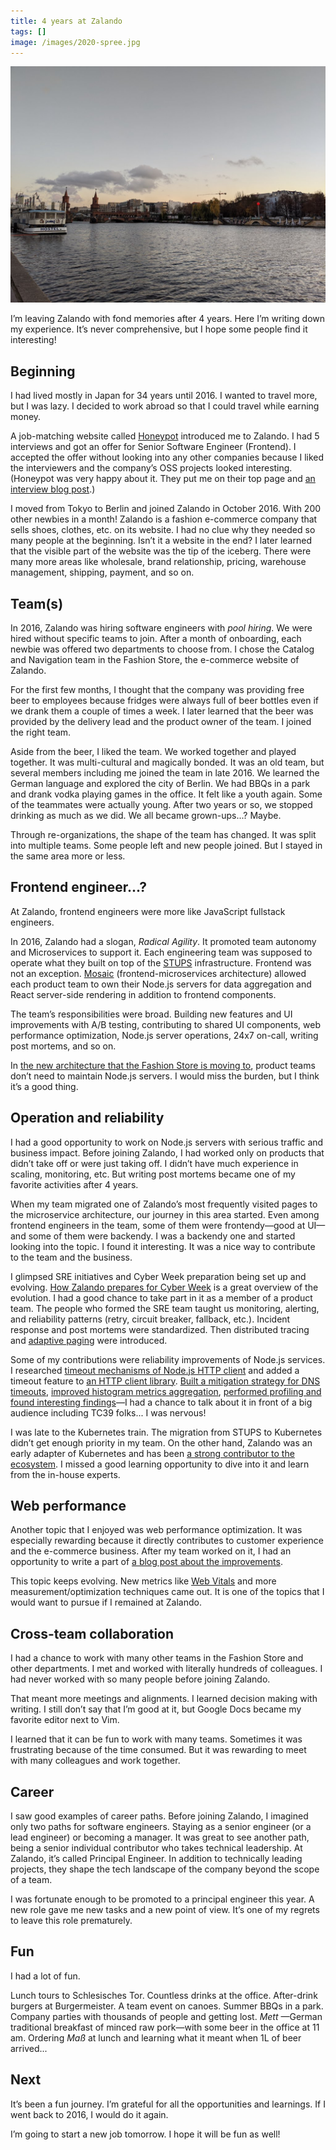```yaml
---
title: 4 years at Zalando
tags: []
image: /images/2020-spree.jpg
---
```


![Spree in November, 2020](/images/2020-spree.jpg)

I’m leaving Zalando with fond memories after 4 years. Here I’m writing down my experience. It’s never comprehensive, but I hope some people find it interesting!

## Beginning

I had lived mostly in Japan for 34 years until 2016. I wanted to travel more, but I was lazy. I decided to work abroad so that I could travel while earning money.

A job-matching website called [Honeypot](https://www.honeypot.io/) introduced me to Zalando. I had 5 interviews and got an offer for Senior Software Engineer (Frontend). I accepted the offer without looking into any other companies because I liked the interviewers and the company’s OSS projects looked interesting. (Honeypot was very happy about it. They put me on their top page and [an interview blog post](https://blog.honeypot.io/japanese-developer-in-berlin/).)

I moved from Tokyo to Berlin and joined Zalando in October 2016. With 200 other newbies in a month! Zalando is a fashion e-commerce company that sells shoes, clothes, etc. on its website. I had no clue why they needed so many people at the beginning. Isn’t it a website in the end? I later learned that the visible part of the website was the tip of the iceberg. There were many more areas like wholesale, brand relationship, pricing, warehouse management, shipping, payment, and so on.

## Team(s)

In 2016, Zalando was hiring software engineers with _pool hiring_. We were hired without specific teams to join. After a month of onboarding, each newbie was offered two departments to choose from. I chose the Catalog and Navigation team in the Fashion Store, the e-commerce website of Zalando.

For the first few months, I thought that the company was providing free beer to employees because fridges were always full of beer bottles even if we drank them a couple of times a week. I later learned that the beer was provided by the delivery lead and the product owner of the team. I joined the right team.

Aside from the beer, I liked the team. We worked together and played together. It was multi-cultural and magically bonded. It was an old team, but several members including me joined the team in late 2016. We learned the German language and explored the city of Berlin. We had BBQs in a park and drank vodka playing games in the office. It felt like a youth again. Some of the teammates were actually young. After two years or so, we stopped drinking as much as we did. We all became grown-ups...? Maybe.

Through re-organizations, the shape of the team has changed. It was split into multiple teams. Some people left and new people joined. But I stayed in the same area more or less.

## Frontend engineer...?

At Zalando, frontend engineers were more like JavaScript fullstack engineers.

In 2016, Zalando had a slogan, _Radical Agility_. It promoted team autonomy and Microservices to support it. Each engineering team was supposed to operate what they built on top of the [STUPS](https://stups.io/) infrastructure. Frontend was not an exception. [Mosaic](https://www.mosaic9.org/) (frontend-microservices architecture) allowed each product team to own their Node.js servers for data aggregation and React server-side rendering in addition to frontend components.

The team’s responsibilities were broad. Building new features and UI improvements with A/B testing, contributing to shared UI components, web performance optimization, Node.js server operations, 24x7 on-call, writing post mortems, and so on.

In [the new architecture that the Fashion Store is moving to](https://engineering.zalando.com/posts/2018/12/front-end-micro-services.html), product teams don’t need to maintain Node.js servers. I would miss the burden, but I think it’s a good thing.

## Operation and reliability

I had a good opportunity to work on Node.js servers with serious traffic and business impact. Before joining Zalando, I had worked only on products that didn’t take off or were just taking off. I didn’t have much experience in scaling, monitoring, etc. But writing post mortems became one of my favorite activities after 4 years.

When my team migrated one of Zalando’s most frequently visited pages to the microservice architecture, our journey in this area started. Even among frontend engineers in the team, some of them were frontendy—good at UI—and some of them were backendy. I was a backendy one and started looking into the topic. I found it interesting. It was a nice way to contribute to the team and the business.

I glimpsed SRE initiatives and Cyber Week preparation being set up and evolving. [How Zalando prepares for Cyber Week](https://engineering.zalando.com/posts/2020/10/how-zalando-prepares-for-cyber-week.html) is a great overview of the evolution. I had a good chance to take part in it as a member of a product team. The people who formed the SRE team taught us monitoring, alerting, and reliability patterns (retry, circuit breaker, fallback, etc.). Incident response and post mortems were standardized. Then distributed tracing and [adaptive paging](https://www.usenix.org/conference/srecon19emea/presentation/mineiro) were introduced.

Some of my contributions were reliability improvements of Node.js services. I researched [timeout mechanisms of Node.js HTTP client](<(/blog/2017/05/13/http-request-timeouts-in-javascript/)>) and added a timeout feature to [an HTTP client library](https://github.com/zalando-incubator/perron). [Built a mitigation strategy for DNS timeouts](/blog/2019/04/30/dns-polling/), [improved histogram metrics aggregation](/blog/2018/12/29/histogram-for-time-series-metrics-on-node-js/), [performed profiling and found interesting findings](/blog/2018/09/16/node-js-under-a-microscope/)—I had a chance to talk about it in front of a big audience including TC39 folks... I was nervous!

I was late to the Kubernetes train. The migration from STUPS to Kubernetes didn’t get enough priority in my team. On the other hand, Zalando was an early adapter of Kubernetes and has been [a strong contributor to the ecosystem](https://www.cncf.io/announcements/2020/08/20/cloud-native-computing-foundation-grants-zalando-the-top-end-user-award/). I missed a good learning opportunity to dive into it and learn from the in-house experts.

## Web performance

Another topic that I enjoyed was web performance optimization. It was especially rewarding because it directly contributes to customer experience and the e-commerce business. After my team worked on it, I had an opportunity to write a part of [a blog post about the improvements](https://engineering.zalando.com/posts/2018/06/loading-time-matters.html).

This topic keeps evolving. New metrics like [Web Vitals](https://web.dev/vitals/) and more measurement/optimization techniques came out. It is one of the topics that I would want to pursue if I remained at Zalando.

## Cross-team collaboration

I had a chance to work with many other teams in the Fashion Store and other departments. I met and worked with literally hundreds of colleagues. I had never worked with so many people before joining Zalando.

That meant more meetings and alignments. I learned decision making with writing. I still don’t say that I’m good at it, but Google Docs became my favorite editor next to Vim.

I learned that it can be fun to work with many teams. Sometimes it was frustrating because of the time consumed. But it was rewarding to meet with many colleagues and work together.

## Career

I saw good examples of career paths. Before joining Zalando, I imagined only two paths for software engineers. Staying as a senior engineer (or a lead engineer) or becoming a manager. It was great to see another path, being a senior individual contributor who takes technical leadership. At Zalando, it’s called Principal Engineer. In addition to technically leading projects, they shape the tech landscape of the company beyond the scope of a team.

I was fortunate enough to be promoted to a principal engineer this year. A new role gave me new tasks and a new point of view. It’s one of my regrets to leave this role prematurely.

## Fun

I had a lot of fun.

Lunch tours to Schlesisches Tor. Countless drinks at the office. After-drink burgers at Burgermeister. A team event on canoes. Summer BBQs in a park. Company parties with thousands of people and getting lost. _Mett_ —German traditional breakfast of minced raw pork—with some beer in the office at 11 am. Ordering _Maß_ at lunch and learning what it meant when 1L of beer arrived...

## Next

It’s been a fun journey. I’m grateful for all the opportunities and learnings. If I went back to 2016, I would do it again.

I’m going to start a new job tomorrow. I hope it will be fun as well!
